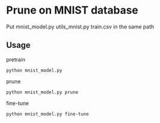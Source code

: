 # Prune on MNIST database
Put mnist_model.py utils_mnist.py train.csv in the same path
## Usage
pretrain
```
python mnist_model.py
```
prune
```
python mnist_model.py prune
```
fine-tune
```
python mnist_model.py fine-tune
```
